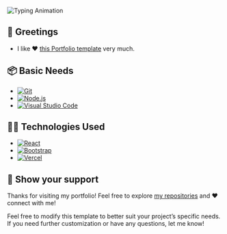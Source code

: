 ![Typing Animation](https://readme-typing-svg.herokuapp.com/?color=AF69EF&size=35&center=true&vCenter=true&width=1000&lines=Portfolio+Website+-+v2.1&font=JetBrains+Mono)


## 🤗 Greetings
- I like ❤️ [this Portfolio template](https://github.com/soumyajit4419/Portfolio) very much.


## 📦 Basic Needs

- [![Git](https://img.shields.io/badge/-Git-F05032?logo=git&logoColor=white)](https://git-scm.com/)
- [![Node.js](https://img.shields.io/badge/-Node.js-339933?logo=node.js&logoColor=white)](https://nodejs.org/en)
- [![Visual Studio Code](https://custom-icon-badges.demolab.com/badge/Visual%20Studio%20Code-0078d7.svg?logo=vsc&logoColor=white)](https://code.visualstudio.com/)


## 🧑‍💻 Technologies Used

- [![React](https://img.shields.io/badge/-React-61DAFB?logo=react&logoColor=black)](https://react.dev/)
- [![Bootstrap](https://img.shields.io/badge/Bootstrap-7952B3?logo=bootstrap&logoColor=fff)](https://getbootstrap.com/)
- [![Vercel](https://img.shields.io/badge/Vercel-%23000000.svg?logo=vercel&logoColor=white)](https://vercel.com/)


## 🤝 Show your support

Thanks for visiting my portfolio! Feel free to explore [my repositories](https://github.com/ramprasathmk?tab=repositories) and ❤️ connect with me!

<!-- [![Buy Me A Coffee](https://img.shields.io/badge/Buy%20Me%20a%20Coffee-ffdd00?&logo=buy-me-a-coffee&logoColor=black)](#) -->


Feel free to modify this template to better suit your project’s specific needs. If you need further customization or have any questions, let me know!

